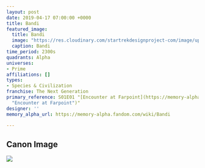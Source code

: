 ```yaml
---
layout: post
date: 2019-04-17 07:00:00 +0000
title: Bandi
featured_image:
  title: Bandi
  image: "https://res.cloudinary.com/startrekdesignproject-com/image/upload/v1555533059/Bandi.png"
  caption: Bandi
time_period: 2300s
quadrants: Alpha
universes:
- Prime
affiliations: []
types:
- Species & Civilization
franchise: The Next Generation
primary_reference: S01E01 "[Encounter at Farpoint](https://memory-alpha.fandom.com/wiki/Encounter_at_Farpoint
  "Encounter at Farpoint")"
designer: ''
memory_alpha_url: https://memory-alpha.fandom.com/wiki/Bandi

---
```

## Canon Image

![](https://res.cloudinary.com/startrekdesignproject-com/image/upload/v1555533059/Bandi1.jpg)